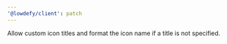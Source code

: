 ```yaml
---
'@lowdefy/client': patch
---
```


Allow custom icon titles and format the icon name if a title is not specified.
